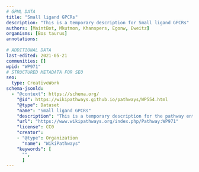 ```yaml
---
# GPML DATA
title: "Small ligand GPCRs"
description: "This is a temporary description for Small ligand GPCRs"
authors: [MaintBot, Mkutmon, Khanspers, Egonw, Eweitz]
organisms: [Bos taurus]
annotations:
  
# ADDITIONAL DATA
last-edited: 2021-05-21
communities: []
wpid: "WP971"
# STRUCTURED METADATA FOR SEO
seo:
  type: CreativeWork
schema-jsonld:
  - "@context": https://schema.org/
    "@id": https://wikipathways.github.io/pathways/WP554.html
    "@type": Dataset
    "name": "Small ligand GPCRs"
    "description": "This is a temporary description for the pathway entitled: Small ligand GPCRs"
    "url": "https://www.wikipathways.org/index.php/Pathway:WP971"
    "license": CC0
    "creator":
    - "@type": Organization
      "name": "WikiPathways"
    "keywords": [
      "",
      ]
---
```

